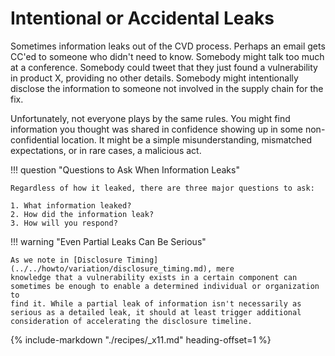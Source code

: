 # Intentional or Accidental Leaks

Sometimes information leaks out of the CVD process. Perhaps an email
gets CC'ed to someone who didn't need to know. Somebody might talk too
much at a conference. Somebody could tweet that they just found a
vulnerability in product X, providing no other details. Somebody might
intentionally disclose the information to someone not involved in the
supply chain for the fix.

Unfortunately, not everyone plays by the same rules. You might find
information you thought was shared in confidence showing up in some
non-confidential location. It might be a simple misunderstanding,
mismatched expectations, or in rare cases, a malicious act. 

!!! question "Questions to Ask When Information Leaks"

    Regardless of how it leaked, there are three major questions to ask:

    1. What information leaked?
    2. How did the information leak?
    3. How will you respond?

!!! warning "Even Partial Leaks Can Be Serious"

    As we note in [Disclosure Timing](../../howto/variation/disclosure_timing.md), mere
    knowledge that a vulnerability exists in a certain component can
    sometimes be enough to enable a determined individual or organization to
    find it. While a partial leak of information isn't necessarily as
    serious as a detailed leak, it should at least trigger additional
    consideration of accelerating the disclosure timeline.

{% include-markdown "./recipes/_x11.md" heading-offset=1 %}
